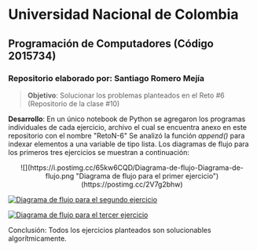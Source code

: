 # **Universidad Nacional de Colombia**
## **Programación de Computadores (Código 2015734)**
### **Repositorio elaborado por**: Santiago Romero Mejía

>**Objetivo**: Solucionar los problemas planteados en el Reto #6 (Repositorio de la clase #10)

**Desarrollo**: En un único notebook de Python se agregaron los programas individuales de cada ejercicio, archivo el cual se encuentra anexo en este repositorio con el nombre "RetoN-6"
Se analizó la función _append()_ para indexar elementos a una variable de tipo lista.
Los diagramas de flujo para los primeros tres ejercicios se muestran a continuación:

<div align="center">![](https://i.postimg.cc/65kw6CQD/Diagrama-de-flujo-Diagrama-de-flujo.png "Diagrama de flujo para el primer ejercicio")(https://postimg.cc/2V7g2bhw)</div>

[![](https://i.postimg.cc/dVGFhDkD/Diagrama-de-flujo-Diagrama-de-flujo-1.png "Diagrama de flujo para el segundo ejercicio")](https://postimg.cc/gxcQ5zKP)

[![](https://i.postimg.cc/43ZgVZVP/Diagrama-de-flujo-Diagrama-de-flujo-2.png "Diagrama de flujo para el tercer ejercicio")](https://postimg.cc/gxMQbCML)

Conclusión: Todos los ejercicios planteados son solucionables algorítmicamente.
